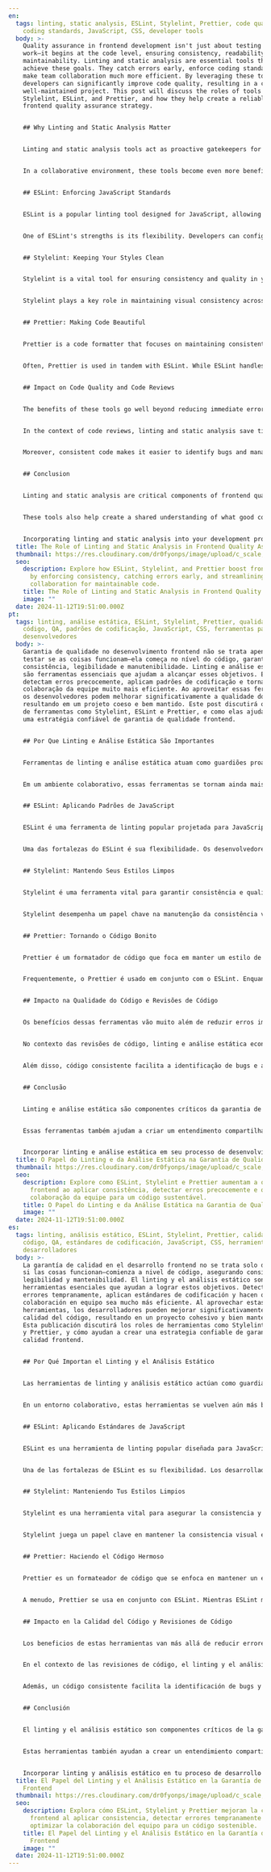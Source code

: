 ```yaml
---
en:
  tags: linting, static analysis, ESLint, Stylelint, Prettier, code quality, QA,
    coding standards, JavaScript, CSS, developer tools
  body: >-
    Quality assurance in frontend development isn't just about testing if things
    work—it begins at the code level, ensuring consistency, readability, and
    maintainability. Linting and static analysis are essential tools that help
    achieve these goals. They catch errors early, enforce coding standards, and
    make team collaboration much more efficient. By leveraging these tools,
    developers can significantly improve code quality, resulting in a cohesive,
    well-maintained project. This post will discuss the roles of tools like
    Stylelint, ESLint, and Prettier, and how they help create a reliable
    frontend quality assurance strategy.


    ## Why Linting and Static Analysis Matter


    Linting and static analysis tools act as proactive gatekeepers for your codebase, identifying issues before the code even runs. They help uncover problematic patterns, enforce best practices, and ensure a consistent style throughout the project. This leads to code that is not only less prone to errors but also easier to understand and maintain. Identifying problems early helps prevent bugs from reaching production, saving time and resources.


    In a collaborative environment, these tools become even more beneficial. Consistent formatting and standards mean developers can spend more time solving real problems instead of debating code style or looking for subtle issues. They also reduce the cognitive load when trying to understand another developer's code, leading to improved overall team efficiency. By having consistent standards, onboarding new developers becomes much smoother since they can adapt quickly to the project's conventions.


    ## ESLint: Enforcing JavaScript Standards


    ESLint is a popular linting tool designed for JavaScript, allowing developers to define quality rules for their codebase. ESLint catches common issues—such as undeclared variables—and helps enforce best practices, ensuring a cleaner, more robust codebase. It also encourages the use of modern JavaScript features, contributing to a future-proof project.


    One of ESLint's strengths is its flexibility. Developers can configure their own set of rules or extend established configurations like Airbnb or Google. ESLint integrates well into development workflows, whether it's working alongside an IDE or being part of CI/CD pipelines. This ensures that the code maintains consistent standards across the entire team, reducing discrepancies and minimizing unexpected issues.


    ## Stylelint: Keeping Your Styles Clean


    Stylelint is a vital tool for ensuring consistency and quality in your CSS, SCSS, or other style files. It catches issues like invalid properties, disallowed patterns, and common stylistic errors. Stylelint enforces best practices, making stylesheets more maintainable and improving readability. Consistent styles also enhance the user experience, contributing to a polished and professional interface.


    Stylelint plays a key role in maintaining visual consistency across a project. By ensuring everyone follows the same styling rules, it helps minimize layout discrepancies and visual bugs. This kind of consistency ultimately leads to a more refined and user-friendly interface—something essential for creating a good first impression with users.


    ## Prettier: Making Code Beautiful


    Prettier is a code formatter that focuses on maintaining consistent code style across a project. Unlike ESLint or Stylelint, Prettier is not about catching errors—it’s about making sure the code looks good and follows a consistent format. One of Prettier's main advantages is that it eliminates code style discussions during code reviews, allowing developers to focus on the logic and substance of the code.


    Often, Prettier is used in tandem with ESLint. While ESLint handles code quality checks, Prettier ensures the formatting is consistent. Running Prettier automatically on save or before commits ensures a consistent style throughout the codebase. This saves developers from having to spend time manually formatting code, allowing them to concentrate on more critical tasks.


    ## Impact on Code Quality and Code Reviews


    The benefits of these tools go well beyond reducing immediate errors—they foster a culture of quality. When every line of code follows established standards, the entire team benefits. It reduces the number of bugs in the system and makes onboarding new developers much easier since they can quickly adapt to existing conventions. Fostering a culture of quality means developers are more likely to take pride in their work, directly influencing the long-term success of the project.


    In the context of code reviews, linting and static analysis save time by ensuring trivial issues are already addressed before the review even starts. This means reviewers can focus on more significant aspects of the code, like logic, architecture, and performance. The code review process becomes more meaningful and efficient, leading to better overall outcomes. This emphasis on quality and consistency results in a codebase that is easier to maintain and scale.


    Moreover, consistent code makes it easier to identify bugs and manage technical debt. When the entire codebase adheres to strict standards, there is far less ambiguity, which means problems can be tackled more effectively. Automating these quality checks also allows developers to dedicate more time to creative problem-solving rather than spending their time addressing repetitive issues. This helps boost team morale and productivity.


    ## Conclusion


    Linting and static analysis are critical components of frontend quality assurance. Tools like ESLint, Stylelint, and Prettier help ensure that the code you write is clean, consistent, and easy to maintain. By incorporating these tools into your development workflow, you proactively enhance code quality, reduce errors, and contribute to a more productive development environment.


    These tools also help create a shared understanding of what good code looks like, which is crucial for team collaboration. The consistency and quality they bring to a project ultimately lead to better software, happier developers, and satisfied users. If you’re not already using these tools, now is the time to start. The initial investment in setting them up pays off quickly with fewer bugs, increased team productivity, and a codebase that everyone loves working on.


    Incorporating linting and static analysis into your development process not only improves code quality but also contributes to a more harmonious and efficient team environment. The advantages of fewer errors, consistent styles, and streamlined code reviews translate directly into higher-quality software that is easier to maintain and scale. A well-maintained codebase is crucial for delivering reliable features and keeping end-users satisfied, which is ultimately the goal of any development team.
  title: The Role of Linting and Static Analysis in Frontend Quality Assurance
  thumbnail: https://res.cloudinary.com/dr0fyonps/image/upload/c_scale,f_auto,q_auto,w_800/v1740242457/samples/cup-on-a-table.jpg
  seo:
    description: Explore how ESLint, Stylelint, and Prettier boost frontend quality
      by enforcing consistency, catching errors early, and streamlining team
      collaboration for maintainable code.
    title: The Role of Linting and Static Analysis in Frontend Quality Assurance
    image: ""
  date: 2024-11-12T19:51:00.000Z
pt:
  tags: linting, análise estática, ESLint, Stylelint, Prettier, qualidade de
    código, QA, padrões de codificação, JavaScript, CSS, ferramentas para
    desenvolvedores
  body: >-
    Garantia de qualidade no desenvolvimento frontend não se trata apenas de
    testar se as coisas funcionam—ela começa no nível do código, garantindo
    consistência, legibilidade e manutenibilidade. Linting e análise estática
    são ferramentas essenciais que ajudam a alcançar esses objetivos. Elas
    detectam erros precocemente, aplicam padrões de codificação e tornam a
    colaboração da equipe muito mais eficiente. Ao aproveitar essas ferramentas,
    os desenvolvedores podem melhorar significativamente a qualidade do código,
    resultando em um projeto coeso e bem mantido. Este post discutirá os papéis
    de ferramentas como Stylelint, ESLint e Prettier, e como elas ajudam a criar
    uma estratégia confiável de garantia de qualidade frontend.


    ## Por Que Linting e Análise Estática São Importantes


    Ferramentas de linting e análise estática atuam como guardiões proativos para a sua base de código, identificando problemas antes mesmo de o código ser executado. Elas ajudam a descobrir padrões problemáticos, aplicar melhores práticas e garantir um estilo consistente em todo o projeto. Isso resulta em um código que não é apenas menos propenso a erros, mas também mais fácil de entender e manter. Identificar problemas cedo ajuda a prevenir que bugs cheguem à produção, economizando tempo e recursos.


    Em um ambiente colaborativo, essas ferramentas se tornam ainda mais benéficas. Formatação e padrões consistentes significam que os desenvolvedores podem dedicar mais tempo a resolver problemas reais em vez de debater sobre o estilo do código ou procurar por questões sutis. Elas também reduzem a carga cognitiva ao tentar entender o código de outro desenvolvedor, levando a uma eficiência geral da equipe melhorada. Ao ter padrões consistentes, a integração de novos desenvolvedores se torna muito mais suave, já que eles podem se adaptar rapidamente às convenções do projeto.


    ## ESLint: Aplicando Padrões de JavaScript


    ESLint é uma ferramenta de linting popular projetada para JavaScript, permitindo que os desenvolvedores definam regras de qualidade para a base de código. ESLint detecta problemas comuns—como variáveis não declaradas—e ajuda a aplicar melhores práticas, garantindo uma base de código mais limpa e robusta. Ela também incentiva o uso de recursos modernos do JavaScript, contribuindo para um projeto à prova de futuro.


    Uma das fortalezas do ESLint é sua flexibilidade. Os desenvolvedores podem configurar seu próprio conjunto de regras ou estender configurações estabelecidas como Airbnb ou Google. ESLint se integra bem aos fluxos de trabalho de desenvolvimento, seja trabalhando ao lado de um IDE ou fazendo parte de pipelines CI/CD. Isso garante que o código mantenha padrões consistentes em toda a equipe, reduzindo discrepâncias e minimizando problemas inesperados.


    ## Stylelint: Mantendo Seus Estilos Limpos


    Stylelint é uma ferramenta vital para garantir consistência e qualidade no seu CSS, SCSS ou outros arquivos de estilo. Ela detecta problemas como propriedades inválidas, padrões não permitidos e erros estilísticos comuns. Stylelint aplica melhores práticas, tornando as folhas de estilo mais fáceis de manter e melhorando a legibilidade. Estilos consistentes também melhoram a experiência do usuário, contribuindo para uma interface polida e profissional.


    Stylelint desempenha um papel chave na manutenção da consistência visual em todo o projeto. Ao garantir que todos sigam as mesmas regras de estilo, ajuda a minimizar discrepâncias de layout e bugs visuais. Esse tipo de consistência, em última análise, leva a uma interface mais refinada e amigável para o usuário—algo essencial para causar uma boa primeira impressão nos usuários.


    ## Prettier: Tornando o Código Bonito


    Prettier é um formatador de código que foca em manter um estilo de código consistente em todo o projeto. Diferente do ESLint ou Stylelint, o Prettier não se trata de detectar erros—é sobre garantir que o código tenha uma aparência agradável e siga um formato consistente. Uma das principais vantagens do Prettier é que ele elimina discussões sobre estilo de código durante revisões de código, permitindo que os desenvolvedores se concentrem na lógica e no conteúdo do código.


    Frequentemente, o Prettier é usado em conjunto com o ESLint. Enquanto o ESLint lida com verificações de qualidade do código, o Prettier garante que a formatação seja consistente. Executar o Prettier automaticamente ao salvar ou antes de commits garante um estilo consistente em toda a base de código. Isso economiza tempo dos desenvolvedores, que não precisam formatar o código manualmente, permitindo que se concentrem em tarefas mais críticas.


    ## Impacto na Qualidade do Código e Revisões de Código


    Os benefícios dessas ferramentas vão muito além de reduzir erros imediatos—elas fomentam uma cultura de qualidade. Quando cada linha de código segue padrões estabelecidos, toda a equipe se beneficia. Isso reduz o número de bugs no sistema e facilita a integração de novos desenvolvedores, já que eles podem se adaptar rapidamente às convenções existentes. Fomentar uma cultura de qualidade significa que os desenvolvedores são mais propensos a se orgulharem de seu trabalho, influenciando diretamente o sucesso a longo prazo do projeto.


    No contexto das revisões de código, linting e análise estática economizam tempo ao garantir que questões triviais já estejam resolvidas antes mesmo da revisão começar. Isso significa que os revisores podem se concentrar em aspectos mais significativos do código, como lógica, arquitetura e desempenho. O processo de revisão de código se torna mais significativo e eficiente, levando a melhores resultados gerais. Essa ênfase na qualidade e consistência resulta em uma base de código que é mais fácil de manter e escalar.


    Além disso, código consistente facilita a identificação de bugs e a gestão da dívida técnica. Quando toda a base de código adere a padrões rígidos, há muito menos ambiguidade, o que significa que os problemas podem ser tratados de forma mais eficaz. Automatizar essas verificações de qualidade também permite que os desenvolvedores dediquem mais tempo à resolução criativa de problemas em vez de gastar tempo lidando com questões repetitivas. Isso ajuda a aumentar a moral e a produtividade da equipe.


    ## Conclusão


    Linting e análise estática são componentes críticos da garantia de qualidade frontend. Ferramentas como ESLint, Stylelint e Prettier ajudam a garantir que o código que você escreve seja limpo, consistente e fácil de manter. Ao incorporar essas ferramentas em seu fluxo de trabalho de desenvolvimento, você melhora proativamente a qualidade do código, reduz erros e contribui para um ambiente de desenvolvimento mais produtivo.


    Essas ferramentas também ajudam a criar um entendimento compartilhado de como um bom código deve ser, o que é crucial para a colaboração da equipe. A consistência e a qualidade que elas trazem para um projeto, em última análise, levam a um software melhor, desenvolvedores mais satisfeitos e usuários contentes. Se você ainda não está usando essas ferramentas, agora é o momento de começar. O investimento inicial para configurá-las compensa rapidamente com menos bugs, aumento da produtividade da equipe e uma base de código que todos adoram trabalhar.


    Incorporar linting e análise estática em seu processo de desenvolvimento não apenas melhora a qualidade do código, mas também contribui para um ambiente de equipe mais harmonioso e eficiente. As vantagens de menos erros, estilos consistentes e revisões de código simplificadas se traduzem diretamente em um software de maior qualidade que é mais fácil de manter e escalar. Uma base de código bem mantida é crucial para entregar funcionalidades confiáveis e manter os usuários finais satisfeitos, que é, em última análise, o objetivo de qualquer equipe de desenvolvimento.
  title: O Papel do Linting e da Análise Estática na Garantia de Qualidade Frontend
  thumbnail: https://res.cloudinary.com/dr0fyonps/image/upload/c_scale,f_auto,q_auto,w_800/v1740242457/samples/cup-on-a-table.jpg
  seo:
    description: Explore como ESLint, Stylelint e Prettier aumentam a qualidade
      frontend ao aplicar consistência, detectar erros precocemente e otimizar a
      colaboração da equipe para um código sustentável.
    title: O Papel do Linting e da Análise Estática na Garantia de Qualidade Frontend
    image: ""
  date: 2024-11-12T19:51:00.000Z
es:
  tags: linting, análisis estático, ESLint, Stylelint, Prettier, calidad de
    código, QA, estándares de codificación, JavaScript, CSS, herramientas para
    desarrolladores
  body: >-
    La garantía de calidad en el desarrollo frontend no se trata solo de probar
    si las cosas funcionan—comienza a nivel de código, asegurando consistencia,
    legibilidad y mantenibilidad. El linting y el análisis estático son
    herramientas esenciales que ayudan a lograr estos objetivos. Detectan
    errores tempranamente, aplican estándares de codificación y hacen que la
    colaboración en equipo sea mucho más eficiente. Al aprovechar estas
    herramientas, los desarrolladores pueden mejorar significativamente la
    calidad del código, resultando en un proyecto cohesivo y bien mantenido.
    Esta publicación discutirá los roles de herramientas como Stylelint, ESLint
    y Prettier, y cómo ayudan a crear una estrategia confiable de garantía de
    calidad frontend.


    ## Por Qué Importan el Linting y el Análisis Estático


    Las herramientas de linting y análisis estático actúan como guardianes proactivos para tu base de código, identificando problemas antes incluso de que el código se ejecute. Ayudan a descubrir patrones problemáticos, aplicar mejores prácticas y asegurar un estilo consistente en todo el proyecto. Esto conduce a un código que no solo es menos propenso a errores, sino también más fácil de entender y mantener. Identificar problemas temprano ayuda a prevenir que bugs lleguen a producción, ahorrando tiempo y recursos.


    En un entorno colaborativo, estas herramientas se vuelven aún más beneficiosas. Un formato y estándares consistentes significan que los desarrolladores pueden dedicar más tiempo a resolver problemas reales en lugar de debatir sobre el estilo del código o buscar problemas sutiles. También reducen la carga cognitiva al intentar entender el código de otro desarrollador, lo que lleva a una eficiencia general del equipo mejorada. Al tener estándares consistentes, la incorporación de nuevos desarrolladores se vuelve mucho más fluida, ya que pueden adaptarse rápidamente a las convenciones del proyecto.


    ## ESLint: Aplicando Estándares de JavaScript


    ESLint es una herramienta de linting popular diseñada para JavaScript, que permite a los desarrolladores definir reglas de calidad para su base de código. ESLint detecta problemas comunes—como variables no declaradas—y ayuda a aplicar mejores prácticas, asegurando una base de código más limpia y robusta. También fomenta el uso de características modernas de JavaScript, contribuyendo a un proyecto a prueba de futuro.


    Una de las fortalezas de ESLint es su flexibilidad. Los desarrolladores pueden configurar su propio conjunto de reglas o extender configuraciones establecidas como Airbnb o Google. ESLint se integra bien en los flujos de trabajo de desarrollo, ya sea trabajando junto a un IDE o formando parte de pipelines CI/CD. Esto asegura que el código mantenga estándares consistentes en todo el equipo, reduciendo discrepancias y minimizando problemas inesperados.


    ## Stylelint: Manteniendo Tus Estilos Limpios


    Stylelint es una herramienta vital para asegurar la consistencia y calidad en tu CSS, SCSS u otros archivos de estilo. Detecta problemas como propiedades inválidas, patrones no permitidos y errores estilísticos comunes. Stylelint aplica mejores prácticas, haciendo que las hojas de estilo sean más mantenibles y mejorando la legibilidad. Los estilos consistentes también mejoran la experiencia del usuario, contribuyendo a una interfaz pulida y profesional.


    Stylelint juega un papel clave en mantener la consistencia visual en todo el proyecto. Al asegurar que todos sigan las mismas reglas de estilo, ayuda a minimizar discrepancias de diseño y bugs visuales. Este tipo de consistencia, en última instancia, conduce a una interfaz más refinada y amigable para el usuario—algo esencial para causar una buena primera impresión en los usuarios.


    ## Prettier: Haciendo el Código Hermoso


    Prettier es un formateador de código que se enfoca en mantener un estilo de código consistente en todo el proyecto. A diferencia de ESLint o Stylelint, Prettier no se trata de detectar errores—se trata de asegurar que el código se vea bien y siga un formato consistente. Una de las principales ventajas de Prettier es que elimina las discusiones sobre el estilo de código durante las revisiones de código, permitiendo que los desarrolladores se concentren en la lógica y el contenido del código.


    A menudo, Prettier se usa en conjunto con ESLint. Mientras ESLint maneja las verificaciones de calidad del código, Prettier asegura que la formateo sea consistente. Ejecutar Prettier automáticamente al guardar o antes de los commits asegura un estilo consistente en toda la base de código. Esto ahorra tiempo a los desarrolladores, que no tienen que formatear el código manualmente, permitiéndoles concentrarse en tareas más críticas.


    ## Impacto en la Calidad del Código y Revisiones de Código


    Los beneficios de estas herramientas van más allá de reducir errores inmediatos—fomentan una cultura de calidad. Cuando cada línea de código sigue estándares establecidos, todo el equipo se beneficia. Reduce la cantidad de bugs en el sistema y facilita la incorporación de nuevos desarrolladores, ya que pueden adaptarse rápidamente a las convenciones existentes. Fomentar una cultura de calidad significa que los desarrolladores son más propensos a sentirse orgullosos de su trabajo, influyendo directamente en el éxito a largo plazo del proyecto.


    En el contexto de las revisiones de código, el linting y el análisis estático ahorran tiempo al asegurar que problemas triviales ya estén resueltos antes de que la revisión comience. Esto significa que los revisores pueden concentrarse en aspectos más significativos del código, como lógica, arquitectura y rendimiento. El proceso de revisión de código se vuelve más significativo y eficiente, llevando a mejores resultados generales. Este énfasis en la calidad y consistencia resulta en una base de código que es más fácil de mantener y escalar.


    Además, un código consistente facilita la identificación de bugs y la gestión de la deuda técnica. Cuando toda la base de código se adhiere a estándares estrictos, hay mucha menos ambigüedad, lo que significa que los problemas pueden ser abordados de manera más efectiva. Automatizar estas verificaciones de calidad también permite que los desarrolladores dediquen más tiempo a la resolución creativa de problemas en lugar de gastar tiempo abordando cuestiones repetitivas. Esto ayuda a aumentar la moral y la productividad del equipo.


    ## Conclusión


    El linting y el análisis estático son componentes críticos de la garantía de calidad frontend. Herramientas como ESLint, Stylelint y Prettier ayudan a asegurar que el código que escribes sea limpio, consistente y fácil de mantener. Al incorporar estas herramientas en tu flujo de trabajo de desarrollo, mejoras proactivamente la calidad del código, reduces errores y contribuyes a un entorno de desarrollo más productivo.


    Estas herramientas también ayudan a crear un entendimiento compartido de cómo es un buen código, lo cual es crucial para la colaboración del equipo. La consistencia y calidad que aportan a un proyecto, en última instancia, conducen a un mejor software, desarrolladores más felices y usuarios satisfechos. Si aún no estás usando estas herramientas, ahora es el momento de comenzar. La inversión inicial para configurarlas se compensa rápidamente con menos bugs, mayor productividad del equipo y una base de código que todos disfrutan trabajar.


    Incorporar linting y análisis estático en tu proceso de desarrollo no solo mejora la calidad del código, sino que también contribuye a un entorno de equipo más armonioso y eficiente. Las ventajas de menos errores, estilos consistentes y revisiones de código simplificadas se traducen directamente en un software de mayor calidad que es más fácil de mantener y escalar. Una base de código bien mantenida es crucial para entregar funcionalidades confiables y mantener satisfechos a los usuarios finales, que es, en última instancia, el objetivo de cualquier equipo de desarrollo.
  title: El Papel del Linting y el Análisis Estático en la Garantía de Calidad
    Frontend
  thumbnail: https://res.cloudinary.com/dr0fyonps/image/upload/c_scale,f_auto,q_auto,w_800/v1740242457/samples/cup-on-a-table.jpg
  seo:
    description: Explora cómo ESLint, Stylelint y Prettier mejoran la calidad
      frontend al aplicar consistencia, detectar errores tempranamente y
      optimizar la colaboración del equipo para un código sostenible.
    title: El Papel del Linting y el Análisis Estático en la Garantía de Calidad
      Frontend
    image: ""
  date: 2024-11-12T19:51:00.000Z
---
```

